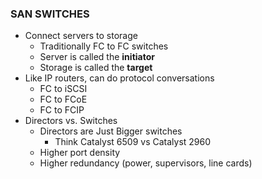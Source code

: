 ### SAN SWITCHES

* Connect servers to storage
   * Traditionally FC to FC switches
   * Server is called the **initiator**
   * Storage is called the **target**
* Like IP routers, can do protocol conversations
   * FC to iSCSI
   * FC to FCoE
   * FC to FCIP
* Directors vs. Switches
   * Directors are Just Bigger switches
     * Think Catalyst 6509 vs Catalyst 2960
   * Higher port density
   * Higher redundancy (power, supervisors, line cards)
